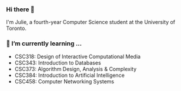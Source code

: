 ### Hi there 👋

I'm Julie, a fourth-year Computer Science student at the University of Toronto.

### 🌱 I’m currently learning ...
- CSC318: Design of Interactive Computational Media
- CSC343: Introduction to Databases
- CSC373: Algorithm Design, Analysis & Complexity
- CSC384: Introduction to Artificial Intelligence
- CSC458: Computer Networking Systems


<!--
**jltng/jltng** is a ✨ _special_ ✨ repository because its `README.md` (this file) appears on your GitHub profile.

Here are some ideas to get you started:

- 🔭 I’m currently working on ...
- 🌱 I’m currently learning ...
- 👯 I’m looking to collaborate on ...
- 🤔 I’m looking for help with ...
- 💬 Ask me about ...
- 📫 How to reach me: ...
- 😄 Pronouns: ...
- ⚡ Fun fact: ...
-->
